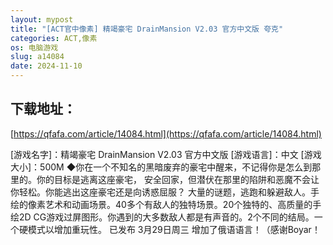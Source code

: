```yaml
---
layout: mypost
title: "[ACT官中像素] 精竭豪宅 DrainMansion V2.03 官方中文版 夸克"
categories: ACT,像素
os: 电脑游戏
slug: a14084
date: 2024-11-10
---
```


## 下载地址：

[https://qfafa.com/article/14084.html](https://qfafa.com/article/14084.html)

\[游戏名字\]：精竭豪宅 DrainMansion V2.03 官方中文版
\[游戏语言\]：中文
\[游戏大小\]：500M
◆你在一个不知名的黑暗废弃的豪宅中醒来，不记得你是怎么到那里的。你的目标是逃离这座豪宅，
安全回家，但潜伏在那里的陷阱和恶魔不会让你轻松。你能逃出这座豪宅还是向诱惑屈服？
大量的谜题，逃跑和躲避敌人。手绘的像素艺术和动画场景。40多个有敌人的独特场景。20个独特的、高质量的手绘2D CG游戏过屏图形。你遇到的大多数敌人都是有声音的。2个不同的结局。一个硬模式以增加重玩性。
已发布
3月29日周三
增加了俄语语言！（感谢Boyar！